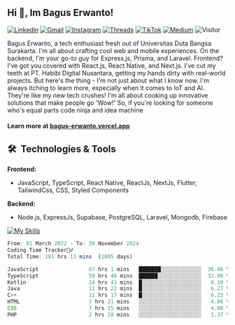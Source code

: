 ## Hi 👋, Im Bagus Erwanto!

[![Linkedin](https://img.shields.io/badge/-baguserwanto-blue?style=flat&logo=Linkedin&logoColor=white)](https://www.linkedin.com/in/baguserwanto/)
[![Gmail](https://img.shields.io/badge/-bagus251001@gmail.com-c14438?style=flat&logo=Gmail&logoColor=white)](mailto:bagus251001@gmail.com)
[![Instagram](https://img.shields.io/badge/-bagus_64byte-e4405f?style=flat&logo=Instagram&logoColor=white)](https://www.instagram.com/bagus_64byte/)
[![Threads](https://img.shields.io/badge/-bagus_64byte-000000?style=flat&logo=threads&logoColor=white)](https://www.threads.net/@bagus_64byte)
[![TikTok](https://img.shields.io/badge/-erwantax-black?style=flat&logo=TikTok&logoColor=white)](https://www.tiktok.com/@erwantax)
[![Medium](https://img.shields.io/badge/-@bagus251001-black?style=flat&logo=Medium&logoColor=white)](https://medium.com/@bagus251001)
![Visitor](https://komarev.com/ghpvc/?username=volumeee&label=Visitor&color=2bbc8a)

Bagus Erwanto, a tech enthusiast fresh out of Universitas Duta Bangsa Surakarta. I'm all about crafting cool web and mobile experiences. On the backend, I'm your go-to guy for Express.js, Prisma, and Laravel. Frontend? I've got you covered with React.js, React Native, and Next.js. I've cut my teeth at PT. Habibi Digital Nusantara, getting my hands dirty with real-world projects. But here's the thing - I'm not just about what I know now. I'm always itching to learn more, especially when it comes to IoT and AI. They're like my new tech crushes! I'm all about cooking up innovative solutions that make people go 'Wow!' So, if you're looking for someone who's equal parts code ninja and idea machine

#### Learn more at [bagus-erwanto.vercel.app](https://bagus-erwanto.vercel.app/about)


## 🛠 &nbsp;Technologies & Tools

**Frontend:**
- JavaScript, TypeScript, React Native, ReactJs, NextJs, Flutter, TailwindCss, CSS, Styled Components

**Backend:**
- Node.js, ExpressJs, Supabase, PostgreSQL, Laravel, Mongodb, Firebase

[![My Skills](https://skillicons.dev/icons?i=javascript,react,typescript,nextjs,java,kotlin,python,html,css,tailwind,nodejs,express,mysql,mongodb,prisma,figma,supabase,postgresql,laravel,firebase,vite,webpack,vercel,git,github,githubactions,androidstudio,arduino,postman,tensorflow&theme=light)](https://skillicons.dev)

<!-- language_times_start -->
```typescript
From: 01 March 2022 - To: 30 November 2024
Coding Time Tracker🙆‍♂️
Total Time: 181 hrs 13 mins  (1005 days)

JavaScript                67 hrs 1 mins   ███████░░░░░░░░░░░░░  36.98 %
TypeScript                59 hrs 46 mins  ██████░░░░░░░░░░░░░░  32.98 %
Kotlin                    14 hrs 41 mins  █░░░░░░░░░░░░░░░░░░░   8.10 %
Java                      11 hrs 22 mins  █░░░░░░░░░░░░░░░░░░░   6.27 %
C++                       11 hrs 17 mins  █░░░░░░░░░░░░░░░░░░░   6.23 %
HTML                      7 hrs 21 mins   ░░░░░░░░░░░░░░░░░░░░   4.06 %
CSS                       7 hrs 15 mins   ░░░░░░░░░░░░░░░░░░░░   4.00 %
PHP                       2 hrs 28 mins   ░░░░░░░░░░░░░░░░░░░░   1.37 %
```
<!-- language_times_end -->
